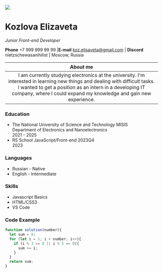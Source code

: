 ![](https://styles.redditmedia.com/t5_9gx1as/styles/communityIcon_nt5gvtcqk5rb1.png)
# Kozlova Elizaveta
*Junior Front-end Developer*

**Phone** +7 999 999 99 99 |**E-mail** koz.elisaveta@gmail.com | **Discord** nietzschewasanihilist | Moscow, Russia

| About me |
|:-:|
| I am currently studying electronics at the university. I'm interested in learning new things and dealing with difficult tasks. I wanted to get a position as an intern in a developing IT company, where I could expand my knowledge and gain new experience.|

### Education
* The National University of Science and Technology MISIS\
Department of Electronics and Nanoelectronics\
2021 - 2025
* RS School JavaScript/Front-end 2023Q4\
2023

### Languages
* Russian - Native
* English - Intermediate

### Skills
* Javascript Basics
* HTML/CSS3
* VS Code

### Code Example
```javascript
function solution(number){
  let sum = 0;
  for (let i = 1; i < number; i++){
    if (i % 3 == 0 || i % 5 == 0){
      sum += i;
    }
  }
  return sum;
}
```
